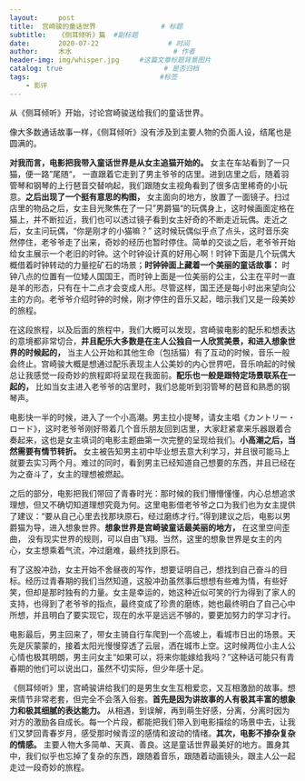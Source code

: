 ```yaml
---
layout:     post                       
title:  宫崎骏的童话世界                # 标题
subtitle:   《侧耳倾听》篇  #副标题
date:       2020-07-22                 # 时间
author:     木水                         # 作者
header-img: img/whisper.jpg     #这篇文章标题背景图片
catalog: true                         # 是否归档
tags:                                #标签
    - 影评
---
```

从《侧耳倾听》开始，讨论宫崎骏送给我们的童话世界。

像大多数通话故事一样，《侧耳倾听》没有涉及到主要人物的负面人设，结尾也是圆满的。

**对我而言，电影把我带入童话世界是从女主追猫开始的。** 女主在车站看到了一只猫，便一路”尾随“， 一直跟着它走到了男主爷爷的店里。进到店里之后，随着羽管琴和钢琴的上行琶音交替响起，我们跟随女主视角看到了很多店里稀奇的小玩意。**之后出现了一个挺有意思的构图，** 女主面向的地方，放置了一面镜子。扫过店里的物品之后，女主目光聚焦在了一只”男爵猫“的玩偶身上，这时候画面定格在猫上，并不断拉近，我们也可以透过镜子看到女主好奇的不断走近玩偶。走近之后，女主问玩偶，“你是刚才的小猫嘛？” 这时候玩偶似乎点了点头，这时音乐突然停住，老爷爷走了出来，奇妙的经历也暂时停住。简单的交谈之后，老爷爷开始给女主展示一个老旧的时钟。这个时钟设计真的好用心啊！时钟下面是几个玩偶大概借着时钟转动的力量挖矿石的场景；**时钟钟面上藏着一个美丽的童话故事：** 时钟八点的位置有一位矮人国国王，而时钟上面是一位美丽的公主，公主在平时一直是羊的形态，只有在十二点才会变成人形。尽管这样，国王还是每小时出来望向公主的方向。老爷爷介绍时钟的时候，刚才停住的音乐又起，暗示我们又是一段美妙的旅程。

在这段旅程，以及后面的旅程中，我们大概可以发现，宫崎骏电影的配乐和想表达的意境都非常切合，**并且配乐大多数是在主人公独自一人欣赏美景，和进入想象世界的时候起的，** 当主人公开始和其他生命（包括猫）有了互动的时候，音乐一般会终止。宫崎骏大概是想通过配乐表现主人公美妙的内心世界吧，音乐响起的时候总让我感觉一段奇妙的旅程即将呈现在我面前。**配乐也一般是跟特定场景联系在一起的，** 比如当女主进入老爷爷的店里时，我们总能听到羽管琴的琶音和熟悉的钢琴声。

电影快一半的时候，进入了一个小高潮。男主拉小提琴，请女主唱《カントリー・ロード》，这时老爷爷刚好带着几个音乐朋友回到店里，大家赶紧拿来乐器跟着合奏起来，这也是女主填词的电影主题曲第一次完整的呈现给我们。**小高潮之后，当然需要有情节转折。** 女主被告知男主初中毕业想去意大利学习，并且很可能马上就要去实习两个月。难过的同时，看到男主已经知道自己想要的东西，并且已经在为之奋斗了，女主的理想被燃起。

之后的部分，电影把我们带回了青春时光：那时候的我们懵懵懂懂，内心总想追求理想，但又不确切知道理想究竟为何。这里电影借老爷爷之口为我们也为女主提供了建议：“要从自己心里去找那块原石，经过磨练才行。”得到建议之后，电影以男爵猫为导，进入想象世界。**想象世界是宫崎骏童话最美丽的地方，** 在这里空间歪曲， 没有现实世界的规则，可以自由飞翔。当然，这里的想象世界是女主的内心，女主想乘着气流，冲过磨难，最终找到原石。

有了这股冲劲，女主开始不舍昼夜的写作，想要证明自己，想找到自己奋斗的目标。经历过青春期的我们当然知道，这股冲劲虽然事后想想有些难为情，有些好笑，但却是那时独有的力量。女主是幸运的，她这种近似可笑的行为得到了家人的支持，也得到了老爷爷的指点，最终变成了珍贵的磨练，她也最终明白了自己心中所想，并且明白了要实现它，现在的水平是远远不够的，要更加努力的学习才行。

电影最后，男主回来了，带女主骑自行车爬到一个高坡上，看城市日出的场景。天先是灰蒙蒙的，接着太阳光慢慢穿透了云层，洒在城市上空。这时候两位小主人公心情也极其明朗，男主问女主“如果可以，将来你能嫁给我吗？”这种话可能只有青春期的他们可以说出口，虽然不切实际，但少年感十足。

《侧耳倾听》里，宫崎骏讲给我们的是男生女生互相爱恋，又互相激励的故事。想来情节非常老套，但完全不会落入俗套。**首先是因为讲故事的人有极其丰富的想象力和极其细腻的表达能力。** 从相遇，到误解，再到萌生好感，分离，分离时因为对方的激励各自成长。每一个片段，都能把我们带入到电影描绘的场景中去，让我们又梦回青春岁月，感受那时候青涩的感情和波动的情绪。**其次，电影不掺杂复杂的情感。** 主要人物大多简单、天真、善良。这是童话世界最美好的地方。置身其中，我们似乎也忘掉了复杂的东西，跟随着音乐，跟随着动画镜头，跟主人公一起走过一段奇妙的旅程。
